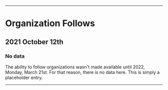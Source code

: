 
***

# Organization Follows

## 2021 October 12th

### No data

The ability to follow organizations wasn't made available until 2022, Monday, March 21st. For that reason, there is no data here. This is simply a placeholder entry.

***
